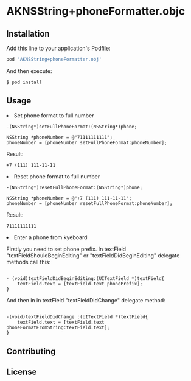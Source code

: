 # AKNSString+phoneFormatter.objc

## Installation

Add this line to your application's Podfile:

```ruby
pod 'AKNSString+phoneFormatter.obj'
```

And then execute:

    $ pod install

## Usage

<li>Set phone format to full number

```objc       
-(NSString*)setFullPhoneFormat:(NSString*)phone;
```

```objc
NSString *phoneNumber = @"71111111111";
phoneNumber = [phoneNumber setFullPhoneFormat:phoneNumber];
```

Result:
```
+7 (111) 111-11-11
```

<li>Reset phone format to full number

```objc
-(NSString*)resetFullPhoneFormat:(NSString*)phone;
```

```objc
NSString *phoneNumber = @"+7 (111) 111-11-11";
phoneNumber = [phoneNumber resetFullPhoneFormat:phoneNumber];
```

Result:
```
71111111111
```
<li>Enter a phone from kyeboard

Firstly you need to set phone prefix. 
In textField "textFieldShouldBeginEditing" or "textFieldDidBeginEditing" delegate methods call this:
```objc

- (void)textFieldDidBeginEditing:(UITextField *)textField{
    textField.text = [textField.text phonePrefix];
}
```
And then in in textField "textFieldDidChange" delegate method:
```objc

-(void)textFieldDidChange :(UITextField *)textField{
    textField.text = [textField.text phoneFormatFromString:textField.text];
}
```
## Contributing

## License
